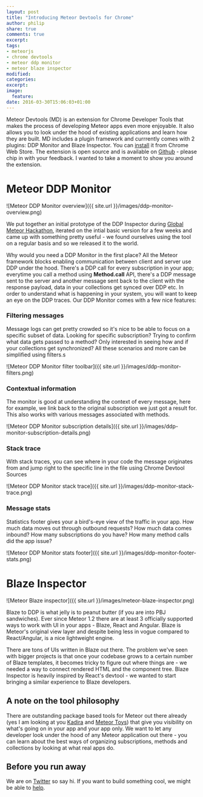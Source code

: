 ```yaml
---
layout: post
title: "Introducing Meteor Devtools for Chrome"
author: philip
share: true
comments: true
excerpt:
tags:
- meteorjs
- chrome devtools
- meteor ddp monitor
- meteor blaze inspector
modified:
categories: 
excerpt:
image:
  feature:
date: 2016-03-30T15:06:03+01:00
---
```

Meteor Devtools (MD) is an extension for Chrome Developer Tools that makes the process of developing Meteor apps even more enjoyable. It also allows you to look under the hood of existing applications and learn how they are built. MD includes a plugin framework and currrently comes with 2 plugins: DDP Monitor and Blaze Inspector. You can [install](https://chrome.google.com/webstore/detail/meteor-devtools/ippapidnnboiophakmmhkdlchoccbgje) it from Chrome Web Store. The extension is open source and is available on [Github](https://github.com/thebakeryio/meteor-devtools) - please chip in with your feedback. I wanted to take a moment to show you around the extension. 

# Meteor DDP Monitor

![Meteor DDP Monitor overview]({{ site.url }}/images/ddp-monitor-overview.png)

We put together an initial prototype of the DDP Inspector during [Global Meteor Hackathon](http://meteor-2015.devpost.com/), iterated on the intial basic version for a few weeks and came up with something pretty useful - we found ourselves using the tool on a regular basis and so we released it to the world.

Why would you need a DDP Monitor in the first place? All the Meteor framework blocks enabling communication between client and server use DDP under the hood. There's a DDP call for every subscription in your app; everytime you call a method using **Method.call** API, there's a DDP message sent to the server and another message sent back to the client with the response payload, data in your collections get synced over DDP etc. In order to understand what is happening in your system, you will want to keep an eye on the DDP traces. Our DDP Monitor comes with a few nice features:


### Filtering messages
Message logs can get pretty crowded so it's nice to be able to focus on a specific subset of data. Looking for specific subscription? Trying to confirm what data gets passed to a method? Only interested in seeing how and if your collections get synchronized? All these scenarios and more can be simplified using filters.s

![Meteor DDP Monitor filter toolbar]({{ site.url }}/images/ddp-monitor-filters.png)

### Contextual information 
The monitor is good at understanding the context of every message, here for example, we link back to the original subscription we just got a result for. This also works with various messages associated with methods. 

![Meteor DDP Monitor subscription details]({{ site.url }}/images/ddp-monitor-subscription-details.png)

### Stack trace
With stack traces, you can see where in your code the message originates from and jump right to the specific line in the file using Chrome Devtool Sources 

![Meteor DDP Monitor stack trace]({{ site.url }}/images/ddp-monitor-stack-trace.png)

### Message stats
Statistics footer gives your a bird's-eye view of the traffic in your app. How much data moves out through outbound requests? How much data comes inbound? How many subscriptions do you have? How many method calls did the app issue?

![Meteor DDP Monitor stats footer]({{ site.url }}/images/ddp-monitor-footer-stats.png)

# Blaze Inspector

![Meteor Blaze inspector]({{ site.url }}/images/meteor-blaze-inspector.png)

Blaze to DDP is what jelly is to peanut butter (if you are into PBJ sandwiches). Ever since Meteor 1.2 there are at least 3 officially supported ways to work with UI in your apps - Blaze, React and Angular. Blaze is Meteor's original view layer and despite being less in vogue compared to React/Angular, is a nice lightweight engine. 

There are tons of UIs written in Blaze out there. The problem we've seen with bigger projects is that once your codebase grows to a certain number of Blaze templates, it becomes tricky to figure out where things are - we needed a way to connect rendered HTML and the component tree. Blaze Inspector is heavily inspired by React's devtool - we wanted to start bringing a similar experience to Blaze developers.

## A note on the tool philosophy
There are outstanding package based tools for Meteor out there already (yes I am looking at you [Kadira](https://kadira.io/) and [Meteor Toys](http://meteor.toys/)) that give you visibility on what's going on in your app and your app only. We want to let any developer look under the hood of any Meteor application out there - you can learn about the best ways of organizing subscriptions, methods and collections by looking at what real apps do.

## Before you run away
We are on [Twitter](https://twitter.com/bakeryhq) so say hi. If you want to build something cool, we might be able to [help](http://thebakery.io/contact). 

